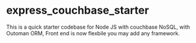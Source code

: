 # express_couchbase_starter
This is a quick starter codebase for Node JS with couchbase NoSQL, with Outoman ORM, Front end is now flexbile you may add any framework.
